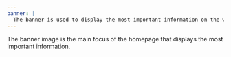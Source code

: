 ```yaml
---
banner: |
  The banner is used to display the most important information on the website.
---
```


The banner image is the main focus of the homepage that displays the most important information.

